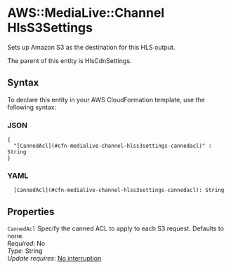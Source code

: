 # AWS::MediaLive::Channel HlsS3Settings<a name="aws-properties-medialive-channel-hlss3settings"></a>

Sets up Amazon S3 as the destination for this HLS output\.

The parent of this entity is HlsCdnSettings\.

## Syntax<a name="aws-properties-medialive-channel-hlss3settings-syntax"></a>

To declare this entity in your AWS CloudFormation template, use the following syntax:

### JSON<a name="aws-properties-medialive-channel-hlss3settings-syntax.json"></a>

```
{
  "[CannedAcl](#cfn-medialive-channel-hlss3settings-cannedacl)" : String
}
```

### YAML<a name="aws-properties-medialive-channel-hlss3settings-syntax.yaml"></a>

```
  [CannedAcl](#cfn-medialive-channel-hlss3settings-cannedacl): String
```

## Properties<a name="aws-properties-medialive-channel-hlss3settings-properties"></a>

`CannedAcl` <a name="cfn-medialive-channel-hlss3settings-cannedacl"></a>
Specify the canned ACL to apply to each S3 request\. Defaults to none\.  
_Required_: No  
_Type_: String  
_Update requires_: [No interruption](https://docs.aws.amazon.com/AWSCloudFormation/latest/UserGuide/using-cfn-updating-stacks-update-behaviors.html#update-no-interrupt)
